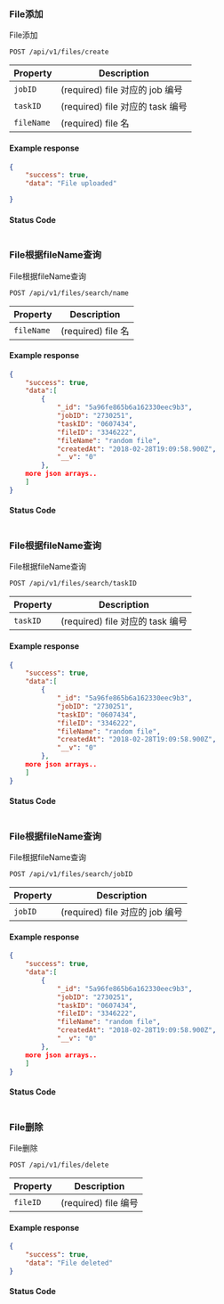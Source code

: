 ### File添加

File添加

```endpoint
POST /api/v1/files/create
```
Property | Description
---|---
`jobID` | (required) file 对应的 job 编号
`taskID` | (required) file 对应的 task 编号
`fileName` | (required) file 名
#### Example response
```json
{
    "success": true,
    "data": "File uploaded"

}

```

#### Status Code

```json

```

### File根据fileName查询

File根据fileName查询

```endpoint
POST /api/v1/files/search/name
```
Property | Description
---|---
`fileName` | (required) file 名
#### Example response
```json
{
    "success": true,
    "data":[
        {
            "_id": "5a96fe865b6a162330eec9b3",
            "jobID": "2730251",
            "taskID": "0607434",
            "fileID": "3346222",
            "fileName": "random file",
            "createdAt": "2018-02-28T19:09:58.900Z",
            "__v": "0"
        },
    more json arrays..
    ]
}

```

#### Status Code

```json

```

### File根据fileName查询

File根据fileName查询

```endpoint
POST /api/v1/files/search/taskID
```
Property | Description
---|---
`taskID` | (required) file 对应的 task 编号
#### Example response
```json
{
    "success": true,
    "data":[
        {
            "_id": "5a96fe865b6a162330eec9b3",
            "jobID": "2730251",
            "taskID": "0607434",
            "fileID": "3346222",
            "fileName": "random file",
            "createdAt": "2018-02-28T19:09:58.900Z",
            "__v": "0"
        },
    more json arrays..
    ]
}

```

#### Status Code

```json

```

### File根据fileName查询

File根据fileName查询

```endpoint
POST /api/v1/files/search/jobID
```
Property | Description
---|---
`jobID` | (required) file 对应的 job 编号
#### Example response
```json
{
    "success": true,
    "data":[
        {
            "_id": "5a96fe865b6a162330eec9b3",
            "jobID": "2730251",
            "taskID": "0607434",
            "fileID": "3346222",
            "fileName": "random file",
            "createdAt": "2018-02-28T19:09:58.900Z",
            "__v": "0"
        },
    more json arrays..
    ]
}

```

#### Status Code

```json

```

### File删除

File删除

```endpoint
POST /api/v1/files/delete
```
Property | Description
---|---
`fileID` | (required) file 编号
#### Example response
```json
{
    "success": true,
    "data": "File deleted"
}

```

#### Status Code

```json

```